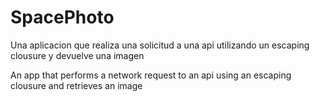 # SpacePhoto

Una aplicacion que realiza una solicitud a una api utilizando un escaping clousure y devuelve una imagen

An app that performs a network request to an api using an escaping clousure and retrieves an image 
